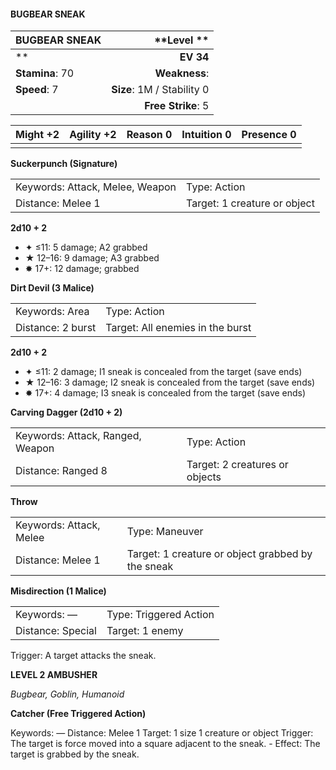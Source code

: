 #### BUGBEAR SNEAK

| BUGBEAR SNEAK   |            \*\*Level  \*\* |
| :-------------- | -------------------------: |
| \*\*            |                  **EV 34** |
| **Stamina**: 70 |              **Weakness**: |
| **Speed**: 7    | **Size**: 1M / Stability 0 |
|                 |         **Free Strike**: 5 |

| **Might** +2 | **Agility** +2 | **Reason** 0 | **Intuition** 0 | **Presence** 0 |
| ------------ | -------------- | ------------ | --------------- | -------------- |
|              |                |              |                 |                |

**Suckerpunch (Signature)**

|                                 |                              |
| :------------------------------ | :--------------------------- |
| Keywords: Attack, Melee, Weapon | Type: Action                 |
| Distance: Melee 1               | Target: 1 creature or object |

**2d10 + 2**

- ✦ ≤11: 5 damage; A2 grabbed
- ★ 12–16: 9 damage; A3 grabbed
- ✸ 17+: 12 damage; grabbed

**Dirt Devil (3 Malice)**

|                   |                                  |
| :---------------- | :------------------------------- |
| Keywords: Area    | Type: Action                     |
| Distance: 2 burst | Target: All enemies in the burst |

**2d10 + 2**

- ✦ ≤11: 2 damage; I1 sneak is concealed from the target (save ends)
- ★ 12–16: 3 damage; I2 sneak is concealed from the target (save ends)
- ✸ 17+: 4 damage; I3 sneak is concealed from the target (save ends)

**Carving Dagger (2d10 + 2)**

|                                  |                                |
| :------------------------------- | :----------------------------- |
| Keywords: Attack, Ranged, Weapon | Type: Action                   |
| Distance: Ranged 8               | Target: 2 creatures or objects |

**Throw**

|                         |                                                   |
| :---------------------- | :------------------------------------------------ |
| Keywords: Attack, Melee | Type: Maneuver                                    |
| Distance: Melee 1       | Target: 1 creature or object grabbed by the sneak |

**Misdirection (1 Malice)**

|                   |                        |
| :---------------- | :--------------------- |
| Keywords: —       | Type: Triggered Action |
| Distance: Special | Target: 1 enemy        |

Trigger: A target attacks the sneak.

**LEVEL 2 AMBUSHER**

*Bugbear, Goblin, Humanoid*

**Catcher (Free Triggered Action)**

Keywords: — Distance: Melee 1 Target: 1 size 1 creature or object Trigger: The target is force moved into a square adjacent to the sneak. - Effect: The target is grabbed by the sneak.
